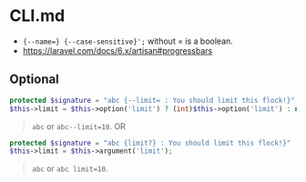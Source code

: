 # CLI.md

* `{--name=} {--case-sensitive}';` without = is a boolean. 
* https://laravel.com/docs/6.x/artisan#progressbars

## Optional

```php
protected $signature = "abc {--limit= : You should limit this flock!}"
$this->limit = $this->option('limit') ? (int)$this->option('limit') : null;
```
> `abc` or `abc--limit=10`.
OR

```php
protected $signature = "abc {limit?} : You should limit this flock!}"
$this->limit = $this->argument('limit');
```
> `abc` or `abc limit=10`.
